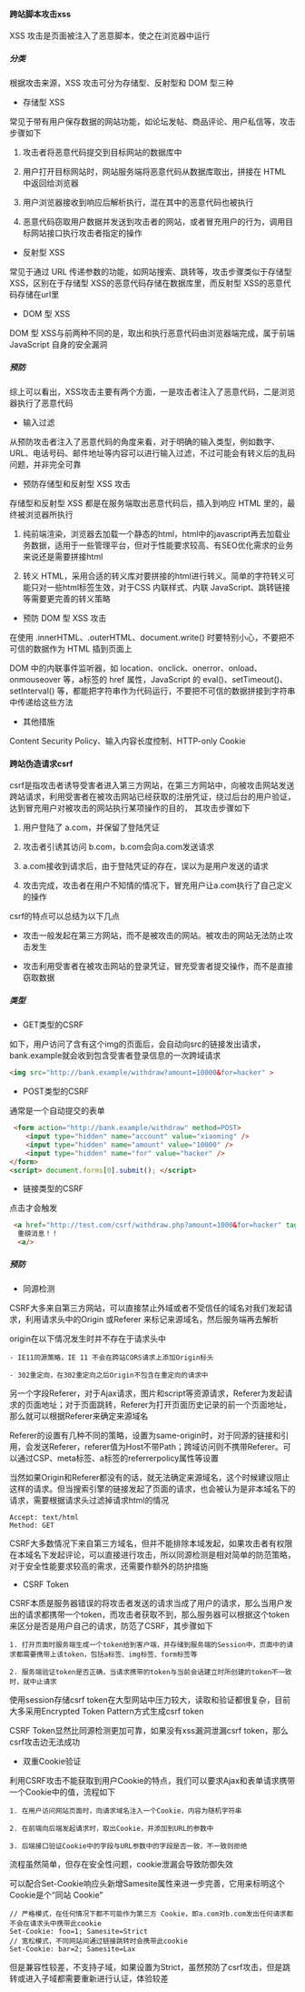 #### 跨站脚本攻击xss

XSS 攻击是页面被注入了恶意脚本，使之在浏览器中运行

##### 分类

根据攻击来源，XSS 攻击可分为存储型、反射型和 DOM 型三种

- 存储型 XSS

常见于带有用户保存数据的网站功能，如论坛发帖、商品评论、用户私信等，攻击步骤如下

1. 攻击者将恶意代码提交到目标网站的数据库中

2. 用户打开目标网站时，网站服务端将恶意代码从数据库取出，拼接在 HTML 中返回给浏览器

3. 用户浏览器接收到响应后解析执行，混在其中的恶意代码也被执行

4. 恶意代码窃取用户数据并发送到攻击者的网站，或者冒充用户的行为，调用目标网站接口执行攻击者指定的操作

- 反射型 XSS

常见于通过 URL 传递参数的功能，如网站搜索、跳转等，攻击步骤类似于存储型 XSS，区别在于存储型 XSS的恶意代码存储在数据库里，而反射型 XSS的恶意代码存储在url里

- DOM 型 XSS

DOM 型 XSS与前两种不同的是，取出和执行恶意代码由浏览器端完成，属于前端 JavaScript 自身的安全漏洞

##### 预防

综上可以看出，XSS攻击主要有两个方面，一是攻击者注入了恶意代码，二是浏览器执行了恶意代码

- 输入过滤

从预防攻击者注入了恶意代码的角度来看，对于明确的输入类型，例如数字、URL、电话号码、邮件地址等内容可以进行输入过滤，不过可能会有转义后的乱码问题，并非完全可靠

- 预防存储型和反射型 XSS 攻击

存储型和反射型 XSS 都是在服务端取出恶意代码后，插入到响应 HTML 里的，最终被浏览器所执行

1. 纯前端渲染，浏览器去加载一个静态的html，html中的javascript再去加载业务数据，适用于一些管理平台，但对于性能要求较高、有SEO优化需求的业务来说还是需要拼接html

2. 转义 HTML，采用合适的转义库对要拼接的html进行转义。简单的字符转义可能只对一些html标签生效，对于CSS 内联样式、内联 JavaScript、跳转链接等需要更完善的转义策略

- 预防 DOM 型 XSS 攻击

在使用 .innerHTML、.outerHTML、document.write() 时要特别小心，不要把不可信的数据作为 HTML 插到页面上

DOM 中的内联事件监听器，如 location、onclick、onerror、onload、onmouseover 等，a标签的 href 属性，JavaScript 的 eval()、setTimeout()、setInterval() 等，都能把字符串作为代码运行，不要把不可信的数据拼接到字符串中传递给这些方法

-  其他措施

Content Security Policy、输入内容长度控制、HTTP-only Cookie

#### 跨站伪造请求csrf

csrf是指攻击者诱导受害者进入第三方网站，在第三方网站中，向被攻击网站发送跨站请求，利用受害者在被攻击网站已经获取的注册凭证，绕过后台的用户验证，达到冒充用户对被攻击的网站执行某项操作的目的， 其攻击步骤如下

1. 用户登陆了 a.com，并保留了登陆凭证

2. 攻击者引诱其访问 b.com，b.com会向a.com发送请求

3. a.com接收到请求后，由于登陆凭证的存在，误以为是用户发送的请求

4. 攻击完成，攻击者在用户不知情的情况下，冒充用户让a.com执行了自己定义的操作

csrf的特点可以总结为以下几点

- 攻击一般发起在第三方网站，而不是被攻击的网站。被攻击的网站无法防止攻击发生

- 攻击利用受害者在被攻击网站的登录凭证，冒充受害者提交操作，而不是直接窃取数据

##### 类型

- GET类型的CSRF

如下，用户访问了含有这个img的页面后，会自动向src的链接发出请求，bank.example就会收到包含受害者登录信息的一次跨域请求

```html
<img src="http://bank.example/withdraw?amount=10000&for=hacker" > 
```

- POST类型的CSRF

通常是一个自动提交的表单

```html
 <form action="http://bank.example/withdraw" method=POST>
    <input type="hidden" name="account" value="xiaoming" />
    <input type="hidden" name="amount" value="10000" />
    <input type="hidden" name="for" value="hacker" />
</form>
<script> document.forms[0].submit(); </script> 
```

- 链接类型的CSRF

点击才会触发

```html
 <a href="http://test.com/csrf/withdraw.php?amount=1000&for=hacker" taget="_blank">
  重磅消息！！
  <a/>
```

##### 预防

- 同源检测

CSRF大多来自第三方网站，可以直接禁止外域或者不受信任的域名对我们发起请求，利用请求头中的Origin 或Referer 来标记来源域名，然后服务端再去解析

origin在以下情况发生时并不存在于请求头中

    - IE11同源策略，IE 11 不会在跨站CORS请求上添加Origin标头

    - 302重定向，在302重定向之后Origin不包含在重定向的请求中

另一个字段Referer，对于Ajax请求，图片和script等资源请求，Referer为发起请求的页面地址；对于页面跳转，Referer为打开页面历史记录的前一个页面地址，那么就可以根据Referer来确定来源域名

Referer的设置有几种不同的策略，设置为same-origin时，对于同源的链接和引用，会发送Referer，referer值为Host不带Path；跨域访问则不携带Referer。可以通过CSP、meta标签、a标签的referrerpolicy属性等设置

当然如果Origin和Referer都没有的话，就无法确定来源域名，这个时候建议阻止这样的请求。但当搜索引擎的链接发起了页面的请求，也会被认为是非本域名下的请求，需要根据请求头过滤掉请求html的情况

```
Accept: text/html
Method: GET
```

CSRF大多数情况下来自第三方域名，但并不能排除本域发起，如果攻击者有权限在本域名下发起评论，可以直接进行攻击，所以同源检测是相对简单的防范策略，对于安全性能要求较高的需求，还需要作额外的防护措施

- CSRF Token

CSRF本质是服务器错误的将攻击者发送的请求当成了用户的请求，那么当用户发出的请求都携带一个token，而攻击者获取不到，那么服务器可以根据这个token来区分是否是用户自己的请求，防范了CSRF，其步骤如下

    1. 打开页面时服务端生成一个token给到客户端，并存储到服务端的Session中，页面中的请求都需要携带上该token，包括a标签、img标签、form标签等

    2. 服务端验证token是否正确，当请求携带的token与当前会话建立时所创建的token不一致时，就中止请求

使用session存储csrf token在大型网站中压力较大，读取和验证都很复杂，目前大多采用Encrypted Token Pattern方式生成csrf token

CSRF Token显然比同源检测更加可靠，如果没有xss漏洞泄漏csrf token，那么csrf攻击边无法成功

- 双重Cookie验证

利用CSRF攻击不能获取到用户Cookie的特点，我们可以要求Ajax和表单请求携带一个Cookie中的值，流程如下

    1. 在用户访问网站页面时，向请求域名注入一个Cookie，内容为随机字符串

    2. 在前端向后端发起请求时，取出Cookie，并添加到URL的参数中

    3. 后端接口验证Cookie中的字段与URL参数中的字段是否一致，不一致则拒绝

流程虽然简单，但存在安全性问题，cookie泄漏会导致防御失效

可以配合Set-Cookie响应头新增Samesite属性来进一步完善，它用来标明这个 Cookie是个“同站 Cookie”

```
// 严格模式，在任何情况下都不可能作为第三方 Cookie，即a.com对b.com发出任何请求都不会在请求头中携带此cookie
Set-Cookie: foo=1; Samesite=Strict
// 宽松模式，不同网站间通过链接跳转时会携带此cookie
Set-Cookie: bar=2; Samesite=Lax
```

但是兼容性较差，不支持子域，如果设置为Strict，虽然预防了csrf攻击，但是跳转或进入子域都需要重新进行认证，体验较差